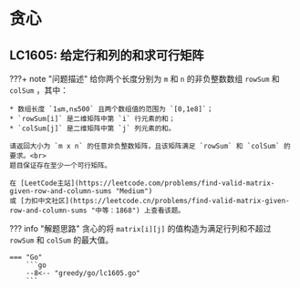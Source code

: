 # 贪心

## LC1605: 给定行和列的和求可行矩阵

???+ note "问题描述"
    给你两个长度分别为 `m` 和 `n` 的非负整数数组 `rowSum` 和 `colSum` ，其中：
    
    * 数组长度 `1≤m,n≤500` 且两个数组值的范围为 `[0,1e8]`；
    * `rowSum[i]` 是二维矩阵中第 `i` 行元素的和；
    * `colSum[j]` 是二维矩阵中第 `j` 列元素的和。

    请返回大小为 `m x n` 的任意非负整数矩阵，且该矩阵满足 `rowSum` 和 `colSum` 的要求。<br>
    题目保证存在至少一个可行矩阵。

    在 [LeetCode主站](https://leetcode.com/problems/find-valid-matrix-given-row-and-column-sums "Medium")
    或 [力扣中文社区](https://leetcode.cn/problems/find-valid-matrix-given-row-and-column-sums "中等：1868") 上查看该题。

??? info "解题思路"
    贪心的将 `matrix[i][j]` 的值构造为满足行列和不超过 `rowSum` 和 `colSum` 的最大值。

    === "Go"
        ```go
        --8<-- "greedy/go/lc1605.go"
        ```
